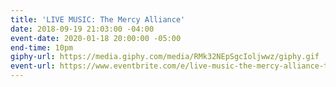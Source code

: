 ```yaml
---
title: 'LIVE MUSIC: The Mercy Alliance'
date: 2018-09-19 21:03:00 -04:00
event-date: 2020-01-18 20:00:00 -05:00
end-time: 10pm
giphy-url: https://media.giphy.com/media/RMk32NEpSgcIoljwwz/giphy.gif
event-url: https://www.eventbrite.com/e/live-music-the-mercy-alliance-tickets-83287662641
---
```


